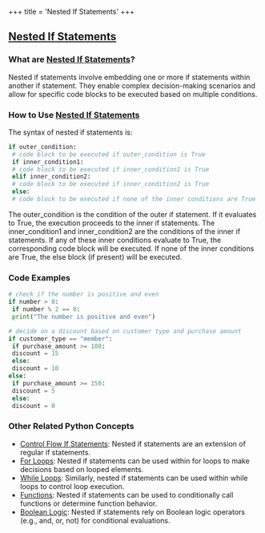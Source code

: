 +++
 title = 'Nested If Statements'
+++
## [Nested If Statements](./../nested-if-statements/)

### What are [Nested If Statements](./../nested-if-statements/)?
Nested if statements involve embedding one or more if statements within another if statement. They enable complex decision-making scenarios and allow for specific code blocks to be executed based on multiple conditions.

### How to Use [Nested If Statements](./../nested-if-statements/)
The syntax of nested if statements is:

```python
if outer_condition:
 # code block to be executed if outer_condition is True
 if inner_condition1:
 # code block to be executed if inner_condition1 is True
 elif inner_condition2:
 # code block to be executed if inner_condition2 is True
 else:
 # code block to be executed if none of the inner conditions are True
```

The outer_condition is the condition of the outer if statement. If it evaluates to True, the execution proceeds to the inner if statements. The inner_condition1 and inner_condition2 are the conditions of the inner if statements. If any of these inner conditions evaluate to True, the corresponding code block will be executed. If none of the inner conditions are True, the else block (if present) will be executed.

### Code Examples
```python
# check if the number is positive and even
if number > 0:
 if number % 2 == 0:
 print("The number is positive and even")
```

```python
# decide on a discount based on customer type and purchase amount
if customer_type == "member":
 if purchase_amount >= 100:
 discount = 15
 else:
 discount = 10
else:
 if purchase_amount >= 150:
 discount = 5
 else:
 discount = 0
```

### Other Related Python Concepts

- [Control Flow If Statements](./../control-flow-if-statements/): Nested if statements are an extension of regular if statements.
- [For Loops](./../for-loops/): Nested if statements can be used within for loops to make decisions based on looped elements.
- [While Loops](./../while-loops/): Similarly, nested if statements can be used within while loops to control loop execution.
- [Functions](./../functions/): Nested if statements can be used to conditionally call functions or determine function behavior.
- [Boolean Logic](./../boolean-logic/): Nested if statements rely on Boolean logic operators (e.g., and, or, not) for conditional evaluations.